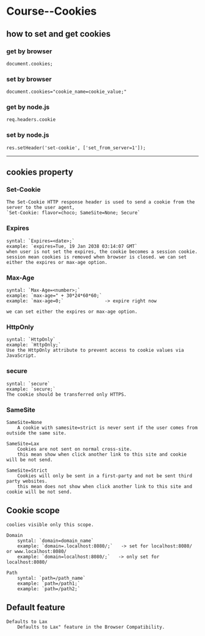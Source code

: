 # Course--Cookies

## how to set and get cookies
### get by browser
    document.cookies;

### set by browser
    document.cookies="cookie_name=cookie_value;"

### get by node.js
    req.headers.cookie

### set by node.js
    res.setHeader('set-cookie', ['set_from_server=1']);

---

## cookies property

### Set-Cookie
    The Set-Cookie HTTP response header is used to send a cookie from the server to the user agent,
    `Set-Cookie: flavor=choco; SameSite=None; Secure`


### Expires
    syntal: `Expires=<date>;`
    example: `expires=Tue, 19 Jan 2038 03:14:07 GMT`
    when user is not set the expires, the cookie becomes a session cookie. session mean cookies is removed when browser is closed. we can set either the expires or max-age option.

### Max-Age
    syntal: `Max-Age=<number>;`
    example: `max-age=" + 30*24*60*60;`
    example: `max-age=0;`               -> expire right now
    
    we can set either the expires or max-age option.

### HttpOnly
    syntal: `HttpOnly`
    example: `HttpOnly;`
    Use the HttpOnly attribute to prevent access to cookie values via JavaScript.

### secure
    syntal: `secure`
    example: `secure;`
    The cookie should be transferred only HTTPS.

### SameSite

    SameSite=None
        A cookie with samesite=strict is never sent if the user comes from outside the same site.

    SameSite=Lax
        Cookies are not sent on normal cross-site.
        this mean show when click another link to this site and cookie will be not send.

    SameSite=Strict
        Cookies will only be sent in a first-party and not be sent third party websites.
        this mean does not show when click another link to this site and cookie will be not send.

## Cookie scope
    coolies visible only this scope.

    Domain
        syntal: `domain=domain_name`
        example: `domain=.localhost:8080/;`   -> set for localhost:8080/ or www.localhost:8080/
        example: `domain=localhost:8080/;`   -> only set for localhost:8080/

    Path
        syntal: `path=/path_name`
        example: `path=/path1;`
        example: `path=/path2;`
        
## Default feature
    Defaults to Lax
        Defaults to Lax" feature in the Browser Compatibility.
